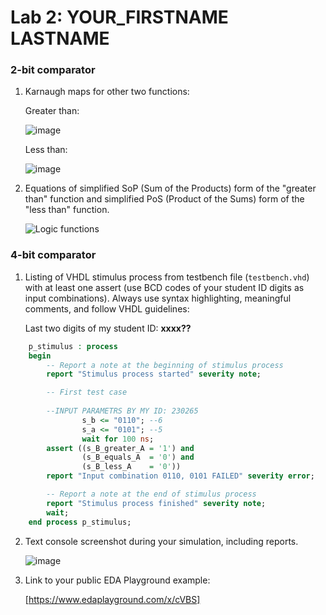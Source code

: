 # Lab 2: YOUR_FIRSTNAME LASTNAME

### 2-bit comparator

1. Karnaugh maps for other two functions:

   Greater than:

   ![image](https://user-images.githubusercontent.com/99397789/154457659-2a682dc5-68ac-4a7d-a6d5-d6f43754d34b.png)

   Less than:

   ![image](https://user-images.githubusercontent.com/99397789/154458498-b14fb12d-1fae-400c-a902-39ab372a8ba3.png)

2. Equations of simplified SoP (Sum of the Products) form of the "greater than" function and simplified PoS (Product of the Sums) form of the "less than" function.

   ![Logic functions](images/comparator_min.png)

### 4-bit comparator

1. Listing of VHDL stimulus process from testbench file (`testbench.vhd`) with at least one assert (use BCD codes of your student ID digits as input combinations). Always use syntax highlighting, meaningful comments, and follow VHDL guidelines:

   Last two digits of my student ID: **xxxx??**

```vhdl
    p_stimulus : process
    begin
        -- Report a note at the beginning of stimulus process
        report "Stimulus process started" severity note;

        -- First test case
        
        --INPUT PARAMETRS BY MY ID: 230265
                s_b <= "0110"; --6
                s_a <= "0101"; --5
                wait for 100 ns;
        assert ((s_B_greater_A = '1') and
                (s_B_equals_A  = '0') and
                (s_B_less_A    = '0'))
        report "Input combination 0110, 0101 FAILED" severity error;

        -- Report a note at the end of stimulus process
        report "Stimulus process finished" severity note;
        wait;
    end process p_stimulus;
```

2. Text console screenshot during your simulation, including reports.

   ![image](https://user-images.githubusercontent.com/99397789/154531026-45b052fe-6c45-4ec8-98b0-1f5e8861e07c.png)

3. Link to your public EDA Playground example:

   [https://www.edaplayground.com/x/cVBS]
